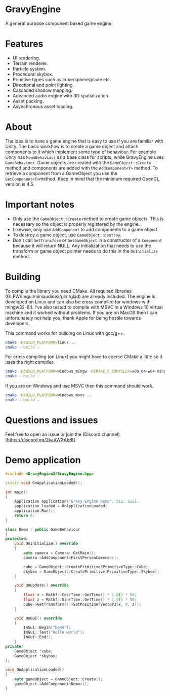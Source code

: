 # GravyEngine
A general purpose component based game engine.

# Features
- UI rendering.
- Terrain renderer.
- Particle system.
- Procedural skybox.
- Primitive types such as cube/sphere/plane etc.
- Directional and point lighting.
- Cascaded shadow mapping.
- Advanced audio engine with 3D spatialization.
- Asset packing.
- Asynchronous asset loading.

# About
The idea is to have a game engine that is easy to use if you are familiar with Unity. The basic workflow is to create a game object and attach components to it which implement some type of behaviour. For example Unity has `MonoBehaviour` as a base class for scripts, while GravyEngine uses `GameBehaviour`. Game objects are created with the `GameObject::Create` method and components are added with the `AddComponent<T>` method. To retrieve a component from a GameObject you use the `GetComponent<T>`method. Keep in mind that the minimum required OpenGL version is 4.5.

# Important notes
- Only use the `GameObject::Create` method to create game objects. This is necessary so the object is properly registered by the engine.
- Likewise, only use `AddComponent` to add components to a game object.
- To destroy a game object, use `GameObject::Destroy`.
- Don't call `GetTransform` or `GetGameObject` in a constructor of a `Component` because it will return NULL. Any initialization that needs to use the transform or game object pointer needs to do this in the `OnInitialize` method.

# Building
To compile the library you need CMake. All required libraries (GLFW/imgui/miniaudioex/glm/glad) are already included. The engine is developed on Linux and can also be cross compiled for windows with mingw32-64. I've also tested to compile with MSVC in a Windows 10 virtual machine and it worked without problems. If you are on MacOS then I can unfortunately not help you, thank Apple for being hostile towards developers.

This command works for building on Linux with gcc/g++.
```bash
cmake -DBUILD_PLATFORM=linux ..
cmake --build .
```

For cross compiling (on Linux) you might have to coerce CMake a little so it uses the right compiler.
```bash
cmake -DBUILD_PLATFORM=windows_mingw -DCMAKE_C_COMPILER=x86_64-w64-mingw32-gcc-posix ..-DCMAKE_CXX_COMPILER=x86_64-w64-mingw32-g++-posix
cmake --build .
```

If you are on Windows and use MSVC then this command should work.
```bash
cmake -DBUILD_PLATFORM=windows_msvc ..
cmake --build .
```

# Questions and issues
Feel free to open an issue or join the (Discord channel)[https://discord.gg/2kaAWXAb6t].

# Demo application
```cpp
#include <GravyEngine3/GravyEngine.hpp>

static void OnApplicationLoaded();

int main()
{
    Application application("Gravy Engine Demo", 512, 512);
    application.loaded = OnApplicationLoaded;
    application.Run();    
    return 0;
}

class Demo : public GameBehaviour
{
protected:
    void OnInitialize() override
    {
        auto camera = Camera::GetMain();
        camera->AddComponent<FirstPersonCamera>();

        cube = GameObject::CreatePrimitive(PrimitiveType::Cube);
        skybox = GameObject::CreatePrimitive(PrimitiveType::Skybox);
    }

    void OnUpdate() override
    {
        float x = Mathf::Cos(Time::GetTime() * 1.0f) * 50;
        float z = Mathf::Sin(Time::GetTime() * 1.0f) * 50;
        cube->GetTransform()->SetPosition(Vector3(x, 0, z));
    }

    void OnGUI() override
    {
        ImGui::Begin("Demo");
        ImGui::Text("Hello world");
        ImGui::End();
    }
private:
    GameObject *cube;
    GameObject *skybox;
};

void OnApplicationLoaded()
{    
    auto gameObject = GameObject::Create();
    gameObject->AddComponent<Demo>();
}
```